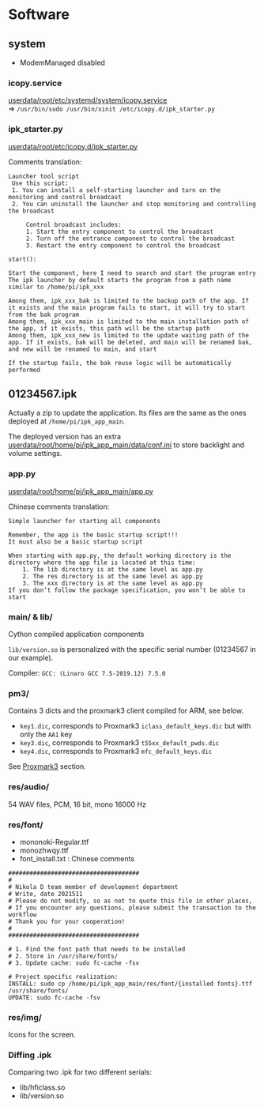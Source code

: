 # Software

## system

* ModemManaged disabled

### icopy.service

[userdata/root/etc/systemd/system/icopy.service](icopy.service)  
=> `/usr/bin/sudo /usr/bin/xinit /etc/icopy.d/ipk_starter.py`

### ipk_starter.py

[userdata/root/etc/icopy.d/ipk_starter.py](ipk_starter.py)

Comments translation:

    Launcher tool script
     Use this script:
     1. You can install a self-starting launcher and turn on the monitoring and control broadcast
     2. You can uninstall the launcher and stop monitoring and controlling the broadcast

         Control broadcast includes:
         1. Start the entry component to control the broadcast
         2. Turn off the entrance component to control the broadcast
         3. Restart the entry component to control the broadcast

    start():

    Start the component, here I need to search and start the program entry
    The ipk launcher by default starts the program from a path name similar to /home/pi/ipk_xxx

    Among them, ipk_xxx_bak is limited to the backup path of the app. If it exists and the main program fails to start, it will try to start from the bak program
    Among them, ipk_xxx_main is limited to the main installation path of the app, if it exists, this path will be the startup path
    Among them, ipk_xxx_new is limited to the update waiting path of the app. If it exists, bak will be deleted, and main will be renamed bak, and new will be renamed to main, and start

    If the startup fails, the bak reuse logic will be automatically performed

## 01234567.ipk

Actually a zip to update the application. Its files are the same as the ones deployed at `/home/pi/ipk_app_main`.

The deployed version has an extra [userdata/root/home/pi/ipk_app_main/data/conf.ini](conf.ini) to store backlight and volume settings.

### app.py

[userdata/root/home/pi/ipk_app_main/app.py](app.py)

Chinese comments translation:

    Simple launcher for starting all components

    Remember, the app is the basic startup script!!!
    It must also be a basic startup script

    When starting with app.py, the default working directory is the directory where the app file is located at this time:
        1. The lib directory is at the same level as app.py
        2. The res directory is at the same level as app.py
        3. The xxx directory is at the same level as app.py
    If you don’t follow the package specification, you won’t be able to start

### main/ & lib/

Cython compiled application components

`lib/version.so` is personalized with the specific serial number (01234567 in our example).

Compiler: `GCC: (Linaro GCC 7.5-2019.12) 7.5.0`

### pm3/

Contains 3 dicts and the proxmark3 client compiled for ARM, see below.

* `key1.dic`, corresponds to Proxmark3 `iclass_default_keys.dic` but with only the `AA1` key
* `key3.dic`, corresponds to Proxmark3 `t55xx_default_pwds.dic`
* `key4.dic`, corresponds to Proxmark3 `mfc_default_keys.dic`

See [Proxmark3](../proxmark3/README.md) section.

### res/audio/

54 WAV files, PCM, 16 bit, mono 16000 Hz

### res/font/

* mononoki-Regular.ttf
* monozhwqy.ttf
* font_install.txt :
Chinese comments
```
#####################################
#
# Nikola D team member of development department
# Write, date 2021511
# Please do not modify, so as not to quote this file in other places,
# If you encounter any questions, please submit the transaction to the workflow
# Thank you for your cooperation!
#
#####################################

# 1. Find the font path that needs to be installed
# 2. Store in /usr/share/fonts/
# 3. Update cache: sudo fc-cache -fsv

# Project specific realization:
INSTALL: sudo cp /home/pi/ipk_app_main/res/font/{installed fonts}.ttf /usr/share/fonts/
UPDATE: sudo fc-cache -fsv
```

### res/img/

Icons for the screen.

### Diffing .ipk

Comparing two .ipk for two different serials:

* lib/hficlass.so
* lib/version.so
